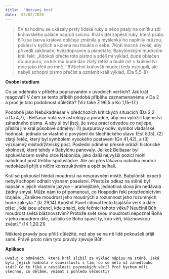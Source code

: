 ```yaml
---
title:  'Nezvaný host'
date:  03/02/2020
---
```


> <p></p>
> 5V tu hodinu se ukázaly prsty lidské ruky a něco psaly na omítku zdi královského paláce naproti svícnu. Král viděl zápěstí ruky, která psala. 6Tu se barva králova obličeje změnila a myšlenky ho naplnily hrůzou, poklesl v kyčlích a kolena mu tloukla o sebe. 7Král mocně zvolal, aby přivedli zaklínače, hvězdopravce a planetáře. Babylónským mudrcům král řekl: „Kdokoli přečte toto písmo a sdělí mi výklad, bude oblečen do purpuru, na krk mu bude dán zlatý řetěz a bude mít v království moc jako třetí po mně.“ 8Všichni královští mudrci tedy vstoupili, ale nebyli schopni písmo přečíst a oznámit králi výklad. (Da 5,5–8)

**Osobní studium**

Co se odehrálo v příběhu popisovaném v úvod­­ních verších? Jak král reagoval? V čem se tento příběh podobá příběhu zaznamenanému v Da 2 a proč je tato podobnost důležitá? (Viz také Ž 96,5 a Ko 1,15–17.)

Podobně jako Nebúkadnesar v předchozích kritických situacích (Da 2,2 a Da 4,7), i Belšasar volá své astrology a poradce, aby mu vyložili tajemství záhadného písma. A aby si byl jistý, že svou práci odvedou co nejlépe, přislíbí jim král působivé odměny: (1) purpurový oděv, symbol vladařské hodnosti, jednalo se vlastně o povýšení do šlechtického stavu (Est 8,15), (2) zlatý řetěz, který byl symbolem vysokého postavení (Gn 41,42), a (3) významný místodržitelský post. Poslední odměna přesně odráží historické okolnosti, které tehdy v Babylónu panovaly. Jelikož Belšasar byl spoluvládcem svého otce Nabonida, jako další nejvyšší pozici mohl nabídnout post třetího spoluvládce. Ale ani přes lákavou nabídku mudrci nedokázali přijít s ničím konstruktivním a opět selhali.

Král se pokoušel hledat moudrost na nesprávném místě. Babylónští experti nebyli schopni odhalit význam poselství. Přestože odkaz na stěně byl napsán v jejich vlastním jazyce – aramejštině, jednotlivá slova jim nedávala žádný smysl. Může nám to připomenout, co Hospodin řekl prostřednictvím Izajáše: „Zanikne moudrost jeho moudrých a rozumnost jeho rozumných bude zakryta.“ (Iz 29,14) Apoštol Pavel citoval tento Izajášův verš a dále píše: „Kde jsou učenci, kde znalci, kde řečníci tohoto věku? Neučinil Bůh moudrost světa bláznovstvím? Protože svět svou moudrostí nepoznal Boha v jeho moudrém díle, zalíbilo se Bohu spasit ty, kdo věří, bláznovskou zvěstí.“ (1K 1,20.21)

Některé pravdy jsou příliš důležité, než aby se na ně lidé pokoušeli přijít sami. Právě proto nám tyto pravdy zjevuje Bůh.

**Aplikace**

`Uvažuj o odměnách, které král slíbil za výklad nápisu na stěně. Jaká byla jejich hodnota v souvislosti s tím, co se mělo už zanedlouho stát? Co to říká o nestálosti pozemských věcí? Proč bychom měli všechno, co děláme, vnímat z pohledu věčnosti?`